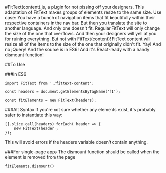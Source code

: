 #FitText(content).js, a plugin for not pissing off your designers.
This adaptation of FitText makes groups of elements resize to the same size.
Use case: You have a bunch of navigation items that fit beautifully within their respective containers in the nav bar. But then you translate the site to another language. And only one doesn't fit. Regular FitText will only change the size of the one that overflows. And then your designers will yell at you for ruining everything. But not with FitText(content)! FitText content will resize all of the items to the size of the one that originally didn't fit. Yay! And no jQuery! And the source is in ES6! And it's React-ready with a handy dismount function!	

##To Use

###in ES6
```
import FitText from './fittext-content';

const headers = document.getElementsByTagName('h1');

const fitElements = new FitText(headers);
```

###Alt Syntax
If you're not sure whether any elements exist, it's probably safer to instantiate this way:
```
[].slice.call(headers).forEach( header => {
	new FitText(header);
});
```
This will avoid errors if the headers variable doesn't contain anything.

###For single-page apps
The dismount function should be called when the element is removed from the page
```
fitElements.dismount();
```